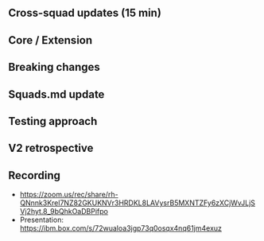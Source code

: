 ## Cross-squad updates (15 min)

## Core / Extension

## Breaking changes

## Squads.md update

## Testing approach

## V2 retrospective

## Recording
- https://zoom.us/rec/share/rh-QNnnk3Krel7NZ82GKUKNVr3HRDKL8LAVysrB5MXNTZFy6zXCjWvJLjSVj2hyt.8_9bQhkOaDBPifpo 
- Presentation: https://ibm.box.com/s/72wualoa3jgp73q0osqx4nq61jm4exuz 
